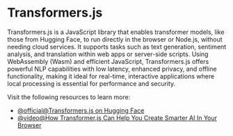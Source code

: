 # Transformers.js

Transformers.js is a JavaScript library that enables transformer models, like those from Hugging Face, to run directly in the browser or Node.js, without needing cloud services. It supports tasks such as text generation, sentiment analysis, and translation within web apps or server-side scripts. Using WebAssembly (Wasm) and efficient JavaScript, Transformers.js offers powerful NLP capabilities with low latency, enhanced privacy, and offline functionality, making it ideal for real-time, interactive applications where local processing is essential for performance and security.

Visit the following resources to learn more:

- [@official@Transformers.js on Hugging Face](https://huggingface.co/docs/transformers.js/en/index)
- [@video@How Transformer.js Can Help You Create Smarter AI In Your Browser](https://www.youtube.com/watch?v=MNJHu9zjpqg)